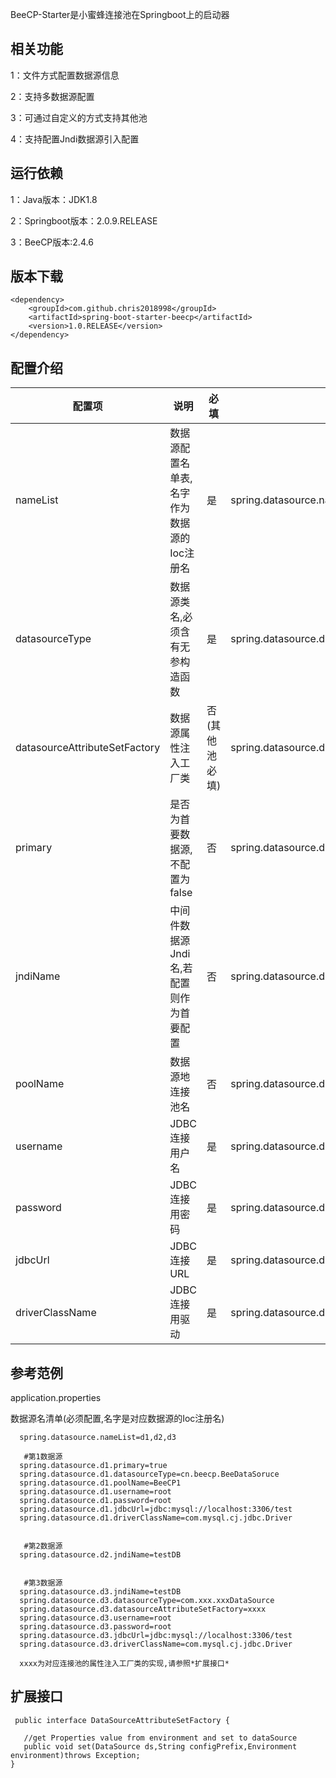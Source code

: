 BeeCP-Starter是小蜜蜂连接池在Springboot上的启动器


**相关功能**
---
1：文件方式配置数据源信息

2：支持多数据源配置

3：可通过自定义的方式支持其他池

4：支持配置Jndi数据源引入配置


**运行依赖**
---
1：Java版本：JDK1.8

2：Springboot版本：2.0.9.RELEASE

3：BeeCP版本:2.4.6


**版本下载**
---
    <dependency>
    	<groupId>com.github.chris2018998</groupId>
    	<artifactId>spring-boot-starter-beecp</artifactId>
    	<version>1.0.RELEASE</version>
    </dependency>


**配置介绍**
---

| 配置项                        |      说明                            |        必填          |         参考数据                                           |  
|------------------------------|--------------------------------------|----------------------|-----------------------------------------------------------|         
|nameList                      | 数据源配置名单表,名字作为数据源的Ioc注册名 | 是                   |spring.datasource.nameList=d1,d2,d3                        |     
|datasourceType                | 数据源类名,必须含有无参构造函数           | 是                   |spring.datasource.d1.datasourceType=cn.beecp.BeeDataSoruce |             
|datasourceAttributeSetFactory | 数据源属性注入工厂类                     | 否(其他池必填)        |spring.datasource.d1.datasourceAttributeSetFactory=xxxx    |
|primary                       | 是否为首要数据源,不配置为false           | 否                   |spring.datasource.d1.primary=true                          |
|jndiName                      | 中间件数据源Jndi名,若配置则作为首要配置    | 否                   |spring.datasource.d2.jndiName=testDB                      |
|poolName                      | 数据源地连接池名                         | 否                   |spring.datasource.d1.poolName=BeeCP1                     |
|username                      | JDBC连接用户名                          | 是                   |spring.datasource.d1.username=root                       |
|password                      | JDBC连接用密码                          | 是                   |spring.datasource.d1.password=root                       |
|jdbcUrl                       | JDBC连接URL                            | 是                   |spring.datasource.d1.jdbcUrl=jdbc:mysql://localhost:3306/test|
|driverClassName               | JDBC连接用驱动                          | 是                   |spring.datasource.d1.driverClassName=com.mysql.cj.jdbc.Driver|

  
**参考范例**
---
 application.properties
 
  数据源名清单(必须配置,名字是对应数据源的Ioc注册名)
  
      spring.datasource.nameList=d1,d2,d3
      
       #第1数据源
      spring.datasource.d1.primary=true  
      spring.datasource.d1.datasourceType=cn.beecp.BeeDataSoruce
      spring.datasource.d1.poolName=BeeCP1
      spring.datasource.d1.username=root
      spring.datasource.d1.password=root
      spring.datasource.d1.jdbcUrl=jdbc:mysql://localhost:3306/test
      spring.datasource.d1.driverClassName=com.mysql.cj.jdbc.Driver
      
    
       #第2数据源
      spring.datasource.d2.jndiName=testDB 
      
    
       #第3数据源
      spring.datasource.d3.jndiName=testDB
      spring.datasource.d3.datasourceType=com.xxx.xxxDataSource
      spring.datasource.d3.datasourceAttributeSetFactory=xxxx
      spring.datasource.d3.username=root
      spring.datasource.d3.password=root
      spring.datasource.d3.jdbcUrl=jdbc:mysql://localhost:3306/test
      spring.datasource.d3.driverClassName=com.mysql.cj.jdbc.Driver
  
      xxxx为对应连接池的属性注入工厂类的实现,请参照*扩展接口*

**扩展接口**
---

     public interface DataSourceAttributeSetFactory {
    
       //get Properties value from environment and set to dataSource
       public void set(DataSource ds,String configPrefix,Environment environment)throws Exception;
    }
    



  
  
